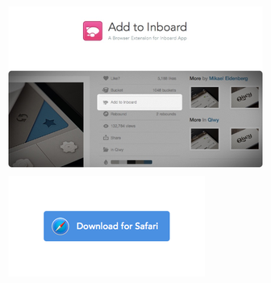![readme.jpg](readme.jpg)



<a href="Add to Inboard.safariextz" style="text-align: center">
   <img src="safari.png" alt="Download for Safari">
</a>